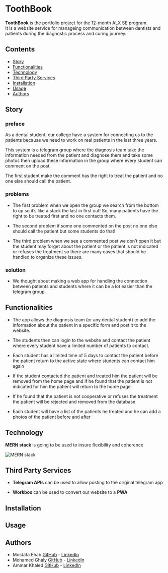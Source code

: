 # ToothBook
**ToothBook** is the portfolio project for the 12-month ALX SE program.<br/>
It is a website service for manageing communication between dentists and patients during the diagnostic process and curing journey.

## Contents
* [Story](#story)
* [Functionalities](#functionalities)
* [Technology](#technology)
* [Third Party Services](#third-party-services)
* [Installation](#installation)
* [Usage](#usage)
* [Authors](#authors)

## Story
### preface
As a dental student, our college have a system for connecting us to the patients because we need to work on real patients in the last three years.

This system is a telegram group where the diagnosis team take the information needed from the patient and diagnose them and take some photos then upload these information in the group where every student can comment on the post.

The first student make the comment has the right to treat the patient and no one else should call the patient.

### problems
* The first problem when we open the group we search from the bottom to up so it’s like a stack the last in first out! So, many patients have the right to be treated first and no one contacts them.

* The second problem if some one commented on the post no one else should call the patient but some students do that!


* The third problem when we see a commented post we don’t open it but the student may forget about the patient or the patient is not indicated or refuses the treatment so there are many cases that should be handled to organize these issues.

### solution
* We thought about making a web app for handling the connection between patients and students where it can be a lot easier than the telegram group.

## Functionalities

* The app allows the diagnosis team (or any dental student) to add the information about the patient in a specific form and post it to the website.

* The students then can login to the website and contact the patient where every student have a limited number of patients to contact.

* Each student has a limited time of 5 days to contact the patient before the patient  return to the active state where students can contact him again

* If the student contacted the patient and treated him the patient will be removed from the home page and if he found that the patient is not indicated for him the patient will return to the home page

* If he found that the patient is not cooperative or refuses the treatment the patient will be rejected and removed from the database

* Each student will have a list of the patients he treated and he can add a photos of the patient before and after

## Technology
<b>MERN stack</b> is going to be used to insure flexibility and coherence

![MERN stack](https://www.datocms-assets.com/48294/1671537942-mern-stack-1-mern-stack.png?auto=format)

## Third Party Services
* <b>Telegram APIs</b> can be used to allow posting to the original telegram app

* <b>Workbox</b> can be used to convert our website to a <b>PWA</b>

## Installation

## Usage

## Authors
* Mostafa Ehab  [GitHub]() - [LinkedIn]()
* Mohamed Ghaly [GitHub]() - [LinkedIn]()
* Ammar Khaled  [GitHub](https://github.com/Ammar-Khaled) - [LinkedIn](https://www.linkedin.com/in/ammar-khaled-895aa823b)
